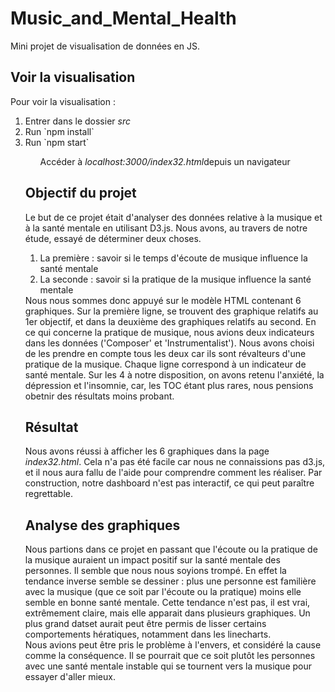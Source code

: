 # Music_and_Mental_Health
Mini projet de visualisation de données en JS.

## Voir la visualisation
Pour voir la visualisation : 
<ol>
<li>Entrer dans le dossier <i>src</i></li>
<li>Run `npm install`</li>
<li>Run `npm start`</li>
<ol>Accéder à <i>localhost:3000/index32.html</i>depuis un navigateur</li></ol>

## Objectif du projet
Le but de ce projet était d'analyser des données relative à la musique et à la santé mentale en utilisant D3.js. Nous avons, au travers de notre étude, essayé de déterminer deux choses. 
<ol>
<li>La première : savoir si le temps d'écoute de musique influence la santé mentale</li>
<li>La seconde : savoir si la pratique de la musique influence la santé mentale</li>
</ol>
Nous nous sommes donc appuyé sur le modèle HTML contenant 6 graphiques. Sur la première ligne, se trouvent des graphique relatifs au 1er objectif, et dans la deuxième des graphiques relatifs au second. En ce qui concerne la pratique de musique, nous avions deux indicateurs dans les données ('Composer' et 'Instrumentalist'). Nous avons choisi de les prendre en compte tous les deux car ils sont révalteurs d'une pratique de la musique. Chaque ligne correspond à un indicateur de santé mentale. Sur les 4 à notre disposition, on avons retenu l'anxiété, la dépression et l'insomnie, car, les TOC étant plus rares, nous pensions obetnir des résultats moins probant.

## Résultat
Nous avons réussi à afficher les 6 graphiques dans la page <i>index32.html</i>. Cela n'a pas été facile car nous ne connaissions pas d3.js, et il nous aura fallu de l'aide pour comprendre comment les réaliser. Par construction, notre dashboard n'est pas interactif, ce qui peut paraître regrettable.

## Analyse des graphiques
Nous partions dans ce projet en passant que l'écoute ou la pratique de la musique auraient un impact positif sur la santé mentale des personnes. Il semble que nous nous soyions trompé. En effet la tendance inverse semble se dessiner : plus une personne est familière avec la musique (que ce soit par l'écoute ou la pratique) moins elle semble en bonne santé mentale. Cette tendance n'est pas, il est vrai, extrêmement claire, mais elle apparait dans plusieurs graphiques. Un plus grand datset aurait peut être permis de lisser certains comportements hératiques, notamment dans les linecharts.<br>
Nous avions peut être pris le problème à l'envers, et considéré la cause comme la conséquence. Il se pourrait que ce soit plutôt les personnes avec une santé mentale instable qui se tournent vers la musique pour essayer d'aller mieux.
